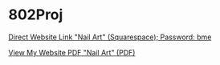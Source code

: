 # 802Proj

[Direct Website Link "Nail Art" (Squarespace); Password: bme](https://synthesizer-parsnip-hznp.squarespace.com/)

[View My Website PDF "Nail Art" (PDF)]([https://github.com/ccfstavros/802Proj/blob/main/Website%20Screenshots.pdf])
